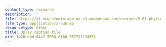 ```yaml
---
content_type: resource
description: ''
file: https://ol-ocw-studio-app-qa.s3.amazonaws.com/courses/5-61-physical-chemistry-fall-2017/1426cdbd64a750088f6055779119455f_BOryXuUMjI0.vtt
file_type: application/x-subrip
resourcetype: Other
title: 3play caption file
uid: 1426cdbd-64a7-5008-8f60-55779119455f
---
```

